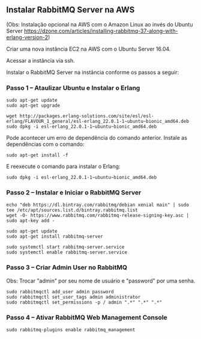 ## Instalar RabbitMQ Server na AWS

(Obs: Instalação opcional na AWS com o Amazon Linux ao invés do Ubuntu Server https://dzone.com/articles/installing-rabbitmq-37-along-with-erlang-version-2)

Criar uma nova instância EC2 na AWS com o Ubuntu Server 16.04. 

Acessar a instância via ssh.

Instalar o RabbitMQ Server na instância conforme os passos a seguir:

### Passo 1 – Ataulizar Ubuntu e Instalar o Erlang

```
sudo apt-get update
sudo apt-get upgrade
```

```
wget http://packages.erlang-solutions.com/site/esl/esl-erlang/FLAVOUR_1_general/esl-erlang_22.0.1-1~ubuntu~bionic_amd64.deb
sudo dpkg -i esl-erlang_22.0.1-1~ubuntu~bionic_amd64.deb
```
Pode acontecer um erro de dependência do comando anterior. Instale as dependências com o comando:

```
sudo apt-get install -f
```

E reexecute o comando para instalar o Erlang:

```
sudo dpkg -i esl-erlang_22.0.1-1~ubuntu~bionic_amd64.deb
```

### Passo 2 – Instalar e Iniciar o RabbitMQ Server

```
echo "deb https://dl.bintray.com/rabbitmq/debian xenial main" | sudo tee /etc/apt/sources.list.d/bintray.rabbitmq.list
wget -O- https://www.rabbitmq.com/rabbitmq-release-signing-key.asc | sudo apt-key add -
```
```
sudo apt-get update
sudo apt-get install rabbitmq-server
```

```
sudo systemctl start rabbitmq-server.service
sudo systemctl enable rabbitmq-server.service
```


### Passo 3 – Criar Admin User no RabbitMQ

Obs: Trocar "admin" por seu nome de usuário e "password" por uma senha.

```
sudo rabbitmqctl add_user admin password 
sudo rabbitmqctl set_user_tags admin administrator
sudo rabbitmqctl set_permissions -p / admin ".*" ".*" ".*"
```


### Passo 4 – Ativar RabbitMQ Web Management Console

```
sudo rabbitmq-plugins enable rabbitmq_management
```
